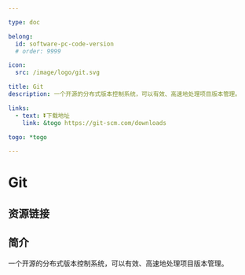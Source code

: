 ```yaml
---

type: doc

belong:
  id: software-pc-code-version
  # order: 9999

icon:
  src: /image/logo/git.svg

title: Git
description: 一个开源的分布式版本控制系统，可以有效、高速地处理项目版本管理。

links:
  - text: ⏬下载地址
    link: &togo https://git-scm.com/downloads

togo: *togo

---
```


<ShowLogo />

# Git

<ShowBreadcrumb />

## 资源链接

<ShowLinks />

## 简介

一个开源的分布式版本控制系统，可以有效、高速地处理项目版本管理。